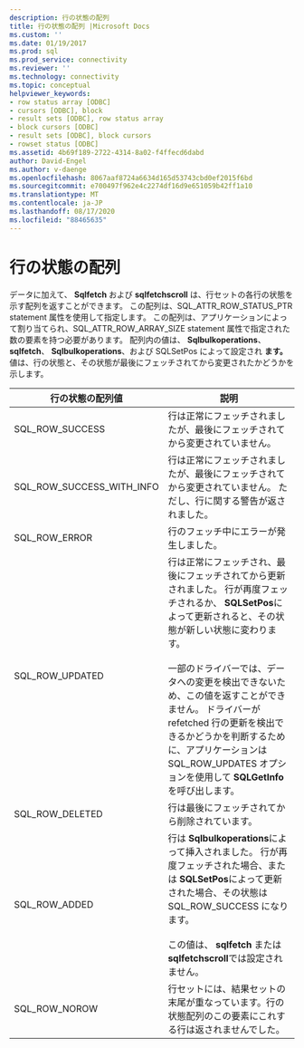 ```yaml
---
description: 行の状態の配列
title: 行の状態の配列 |Microsoft Docs
ms.custom: ''
ms.date: 01/19/2017
ms.prod: sql
ms.prod_service: connectivity
ms.reviewer: ''
ms.technology: connectivity
ms.topic: conceptual
helpviewer_keywords:
- row status array [ODBC]
- cursors [ODBC], block
- result sets [ODBC], row status array
- block cursors [ODBC]
- result sets [ODBC], block cursors
- rowset status [ODBC]
ms.assetid: 4b69f189-2722-4314-8a02-f4ffecd6dabd
author: David-Engel
ms.author: v-daenge
ms.openlocfilehash: 8067aaf8724a6634d165d53743cbd0ef2015f6bd
ms.sourcegitcommit: e700497f962e4c2274df16d9e651059b42ff1a10
ms.translationtype: MT
ms.contentlocale: ja-JP
ms.lasthandoff: 08/17/2020
ms.locfileid: "88465635"
---
```

# <a name="row-status-array"></a>行の状態の配列
データに加えて、 **Sqlfetch** および **sqlfetchscroll** は、行セットの各行の状態を示す配列を返すことができます。 この配列は、SQL_ATTR_ROW_STATUS_PTR statement 属性を使用して指定します。 この配列は、アプリケーションによって割り当てられ、SQL_ATTR_ROW_ARRAY_SIZE statement 属性で指定された数の要素を持つ必要があります。 配列内の値は、 **Sqlbulkoperations**、 **sqlfetch**、 **Sqlbulkoperations**、および SQLSetPos によって設定され **ます。** 値は、行の状態と、その状態が最後にフェッチされてから変更されたかどうかを示します。  
  
|行の状態の配列値|説明|  
|----------------------------|-----------------|  
|SQL_ROW_SUCCESS|行は正常にフェッチされましたが、最後にフェッチされてから変更されていません。|  
|SQL_ROW_SUCCESS_WITH_INFO|行は正常にフェッチされましたが、最後にフェッチされてから変更されていません。 ただし、行に関する警告が返されました。|  
|SQL_ROW_ERROR|行のフェッチ中にエラーが発生しました。|  
|SQL_ROW_UPDATED|行は正常にフェッチされ、最後にフェッチされてから更新されました。 行が再度フェッチされるか、 **SQLSetPos**によって更新されると、その状態が新しい状態に変わります。<br /><br /> 一部のドライバーでは、データへの変更を検出できないため、この値を返すことができません。 ドライバーが refetched 行の更新を検出できるかどうかを判断するために、アプリケーションは SQL_ROW_UPDATES オプションを使用して **SQLGetInfo** を呼び出します。|  
|SQL_ROW_DELETED|行は最後にフェッチされてから削除されています。|  
|SQL_ROW_ADDED|行は **Sqlbulkoperations**によって挿入されました。 行が再度フェッチされた場合、または **SQLSetPos**によって更新された場合、その状態は SQL_ROW_SUCCESS になります。<br /><br /> この値は、 **sqlfetch** または **sqlfetchscroll**では設定されません。|  
|SQL_ROW_NOROW|行セットには、結果セットの末尾が重なっています。行の状態配列のこの要素にこれする行は返されませんでした。|
